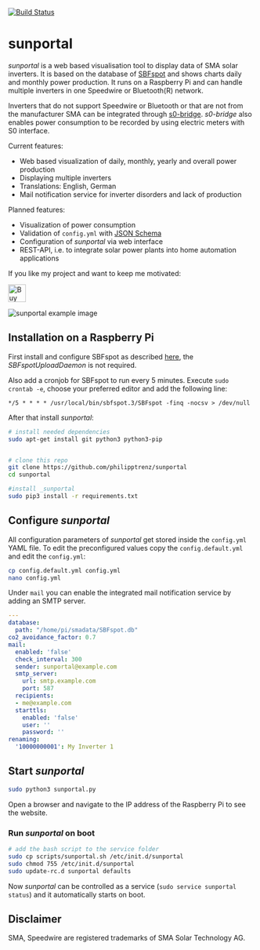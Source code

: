 [![Build Status](https://travis-ci.org/philipptrenz/sunportal.svg?branch=master)](https://travis-ci.org/philipptrenz/sunportal)

# sunportal

_sunportal_ is a web based visualisation tool to display data of SMA solar inverters. It is based on the database of [SBFspot](https://github.com/SBFspot/SBFspot) and shows charts daily and monthly power production. It runs on a Raspberry Pi and can handle multiple inverters in one Speedwire or Bluetooth(R) network.

Inverters that do not support Speedwire or Bluetooth or that are not from the manufacturer SMA can be integrated through [s0-bridge](https://github.com/philipptrenz/s0-bridge). _s0-bridge_ also enables power consumption to be recorded by using electric meters with S0 interface.


Current features:

* Web based visualization of daily, monthly, yearly and overall power production
* Displaying multiple inverters
* Translations: English, German
* Mail notification service for inverter disorders and lack of production

Planned features:

* Visualization of power consumption
* Validation of `config.yml` with [JSON Schema](https://json-schema.org/)
* Configuration of _sunportal_ via web interface
* REST-API, i.e. to integrate solar power plants into home automation applications

If you like my project and want to keep me motivated:

<a href='https://ko-fi.com/U7U6COXD' target='_blank'><img height='36' style='border:0px;height:36px;' src='https://az743702.vo.msecnd.net/cdn/kofi2.png?v=0' border='0' alt='Buy Me a Coffee at ko-fi.com' /></a>

![sunportal example image](/static/img/sunportal.jpg?raw=true)

## Installation on a Raspberry Pi

First install and configure SBFspot as described [here](https://github.com/SBFspot/SBFspot/wiki/Installation-Linux-SQLite#sbfspot-with-sqlite), the _SBFspotUploadDaemon_ is not required. 

Also add a cronjob for SBFspot to run every 5 minutes. Execute `sudo crontab -e`, choose your preferred editor and add the following line:

```
*/5 * * * * /usr/local/bin/sbfspot.3/SBFspot -finq -nocsv > /dev/null
```

After that install _sunportal_:

```bash
# install needed dependencies
sudo apt-get install git python3 python3-pip 


# clone this repo
git clone https://github.com/philipptrenz/sunportal
cd sunportal

#install _sunportal
sudo pip3 install -r requirements.txt
```

## Configure _sunportal_

All configuration parameters of _sunportal_ get stored inside the `config.yml` YAML file. To edit the preconfigured values copy the `config.default.yml` and edit the `config.yml`:

```bash
cp config.default.yml config.yml
nano config.yml
```

Under `mail` you can enable the integrated mail notification service by adding an SMTP server.

```yaml
---
database:
  path: "/home/pi/smadata/SBFspot.db"
co2_avoidance_factor: 0.7
mail:
  enabled: 'false'
  check_interval: 300
  sender: sunportal@example.com
  smtp_server:
    url: smtp.example.com
    port: 587
  recipients:
  - me@example.com
  starttls:
    enabled: 'false'
    user: ''
    password: ''
renaming:
  '10000000001': My Inverter 1

```

## Start _sunportal_

```bash
sudo python3 sunportal.py
```

Open a browser and navigate to the IP address of the Raspberry Pi to see the website.

### Run _sunportal_ on boot

```bash
# add the bash script to the service folder
sudo cp scripts/sunportal.sh /etc/init.d/sunportal
sudo chmod 755 /etc/init.d/sunportal
sudo update-rc.d sunportal defaults
```

Now _sunportal_ can be controlled as a service (`sudo service sunportal status`) and it automatically starts on boot.

## Disclaimer

SMA, Speedwire are registered trademarks of SMA Solar Technology AG.
